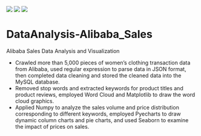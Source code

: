 ![](https://img.shields.io/badge/Category-Data--Analysis-success)
![](https://img.shields.io/badge/Program-Python-green)
![](https://img.shields.io/badge/Resource-Open-blue)

# DataAnalysis-Alibaba_Sales
Alibaba Sales Data Analysis and Visualization

+ Crawled more than 5,000 pieces of women’s clothing transaction data from Alibaba, used regular expression to parse data in JSON format, then completed data cleaning and stored the cleaned data into the MySQL database.
+ Removed stop words and extracted keywords for product titles and product reviews, employed Word Cloud and Matplotlib to draw the word cloud graphics.
+ Applied Numpy to analyze the sales volume and price distribution corresponding to different keywords, employed Pyecharts to draw dynamic column charts and pie charts, and used Seaborn to examine the impact of prices on sales.
